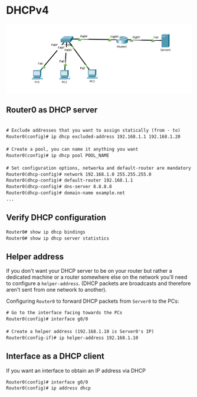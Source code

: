 # DHCPv4

![DHCPv4 topology](img/dhcp.png)

## Router0 as DHCP server

```txt

# Exclude addresses that you want to assign statically (from - to)
Router0(config)# ip dhcp excluded-address 192.168.1.1 192.168.1.20

# Create a pool, you can name it anything you want
Router0(config)# ip dhcp pool POOL_NAME

# Set configuration options, networka and default-router are mandatory 
Router0(dhcp-config)# network 192.168.1.0 255.255.255.0
Router0(dhcp-config)# default-router 192.168.1.1
Router0(dhcp-config)# dns-server 8.8.8.8
Router0(dhcp-config)# domain-name example.net
...
```

## Verify DHCP configuration

```txt
Router0# show ip dhcp bindings
Router0# show ip dhcp server statistics
```

## Helper address

If you don't want your DHCP server to be on your router but rather a dedicated machine or a router somewhere else on the network you'll need to configure a `helper-address`. (DHCP packets are broadcasts and therefore aren't sent from one network to another).

Configuring `Router0` to forward DHCP packets from `Server0` to the PCs:

```txt
# Go to the interface facing towards the PCs
Router0(config)# interface g0/0

# Create a helper address (192.168.1.10 is Server0's IP)
Router0(config-if)# ip helper-address 192.168.1.10
```

## Interface as a DHCP client

If you want an interface to obtain an IP address via DHCP

```txt
Router0(config)# interface g0/0
Router0(config)# ip address dhcp
```
